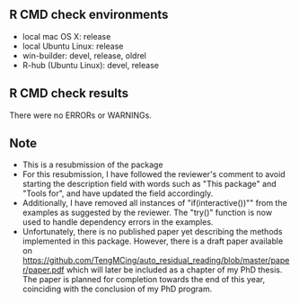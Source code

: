 ## R CMD check environments
* local mac OS X: release
* local Ubuntu Linux: release
* win-builder: devel, release, oldrel
* R-hub (Ubuntu Linux): devel, release

## R CMD check results

There were no ERRORs or WARNINGs.

## Note

* This is a resubmission of the package
* For this resubmission, I have followed the reviewer's comment to avoid starting the description field with words such as "This package" and "Tools for", and have updated the field accordingly.
* Additionally, I have removed all instances of "if(interactive())"" from the examples as suggested by the reviewer. The "try()" function is now used to handle dependency errors in the examples.
* Unfortunately, there is no published paper yet describing the methods implemented in this package. However, there is a draft paper available on https://github.com/TengMCing/auto_residual_reading/blob/master/paper/paper.pdf which will later be included as a chapter of my PhD thesis. The paper is planned for completion towards the end of this year, coinciding with the conclusion of my PhD program.

